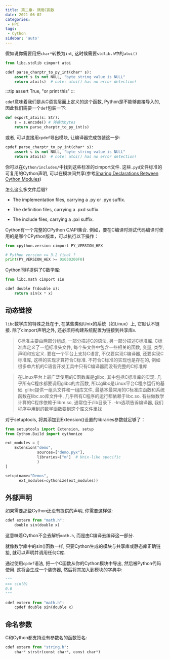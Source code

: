 ```yaml
---
title: 第二章- 调用C函数
date: 2021-06-02
categories:
 - HPC
tags:
 - Cython
sidebar: 'auto'
---
```


假如说你需要用把`char*`转换为`int`, 这时候需要`stdlib.h`中的`atoi()`

```python
from libc.stdlib cimport atoi

cdef parse_charptr_to_py_int(char* s):
    assert s is not NULL, "byte string value is NULL"
    return atoi(s)  # note: atoi() has no error detection!
```

:::tip
assert True, "or print this"
:::

`cdef`意味着我们是从C语言层面上定义的这个函数, Python是不能够直接导入的, 因此我们需要一个`def`包装一下:

```python
def export_atoi(s: Str):
    s = s.encode() # 转换为bytes
    return parse_charptr_to_py_int(s)
```

或者, 可以直接用`cpdef`导出模块, 让编译器完成包装这一步:

```python
cpdef parse_charptr_to_py_int(char* s):
    assert s is not NULL, "byte string value is NULL"
    return atoi(s)  # note: atoi() has no error detection!
```

你可以在`Cython/includes/`中找到这些标准的cimport文件. 这些`.pyd`文件标准的可复用的Cython声明, 可以在模块间共享(参考[Sharing Declarations Between Cython Modules](https://cython.readthedocs.io/en/latest/src/userguide/sharing_declarations.html#sharing-declarations))

怎么这么多文件后缀? 

* The implementation files, carrying a .py or .pyx suffix.

* The definition files, carrying a .pxd suffix.

* The include files, carrying a .pxi suffix.

Cython有一个完整的CPython C/API集合. 例如，要在C编译时测试代码编译时使用的是哪个CPython版本，可以执行以下操作：

```python
from cpython.version cimport PY_VERSION_HEX

# Python version >= 3.2 final ?
print(PY_VERSION_HEX >= 0x030200F0)
```

Cython同样提供了C数学库:

```python
from libc.math cimport sin

cdef double f(double x):
    return sin(x * x)
```

## 动态链接

`libc`数学库的特殊之处在于, 在某些类似Unix的系统（如Linux）上, 它默认不链接. 除了cimport声明之外, 还必须将构建系统配置为链接到共享库`m`. 

> C标准主要由两部分组成, 一部分描述C的语法, 另一部分描述C标准库. C标准库定义了一组标准头文件, 每个头文件中包含一些相关的函数, 变量, 类型, 声明和宏定义. 要在一个平台上支持C语言, 不仅要实现C编译器, 还要实现C标准库, 这样的实现才算符合C标准. 不符合C标准的实现也是存在的, 例如很多单片机的C语言开发工具中只有C编译器而没有完整的C标准库
 
> 在Linux平台上最广泛使用的C函数库是glibc, 其中包括C标准库的实现. 几乎所有C程序都要调用glibc的库函数, 所以glibc是Linux平台C程序运行的基础. glibc提供一组头文件和一组库文件, 最基本最常用的C标准库函数和系统函数在libc.so库文件中, 几乎所有C程序的运行都依赖于libc.so. 有些做数学计算的C程序依赖于libm.so, 通常位于/lib目录下. -lm选项告诉编译器, 我们程序中用到的数学函数要到这个库文件里找

对于setuptools, 将其添加到Extension()设置的libraries参数就足够了：

```python
from setuptools import Extension, setup
from Cython.Build import cythonize

ext_modules = [
    Extension("demo",
              sources=["demo.pyx"],
              libraries=["m"]  # Unix-like specific
              )
]

setup(name="Demos",
      ext_modules=cythonize(ext_modules))
```

## 外部声明

如果需要那些Cython还没有提供的声明, 你需要这样做:

```python
cdef extern from "math.h":
    double sin(double x)
```

这意味着Cython不会去解析`math.h`, 而是由C编译去编译这一部分.

就像数学库中的sin()函数一样, 只要Cython生成的模块与共享库或静态库正确链接, 就可以声明并调用任何C库.

通过使用`cpdef`语法, 把一个C函数从你的Cython模块中导出, 然后被Python代码使用. 这将会生成一个装饰器, 然后将其加入到模块的字典中:

```python
"""
>>> sin(0)
0.0
"""

cdef extern from "math.h":
    cpdef double sin(double x)
```

## 命名参数

C和Cython都支持没有参数名的函数签名:

```python
cdef extern from "string.h":
    char* strstr(const char*, const char*)
```
